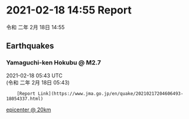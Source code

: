 # 2021-02-18 14:55 Report
令和 二年 2月 18日 14:55

## Earthquakes
### Yamaguchi-ken Hokubu @ M2.7
2021-02-18 05:43 UTC  
        (令和 二年 2月 18日 05:43)
  
        [Report Link](https://www.jma.go.jp/en/quake/20210217204606493-18054337.html)  
[epicenter @ 20km](https://www.google.com/maps/place/34°18'00%22+131°24'00%22/@34.3,131.4,17z/data=!3m1!4b1!4m5!3m4!1s0x0:0x0!8m2!3d34.3!4d131.4)